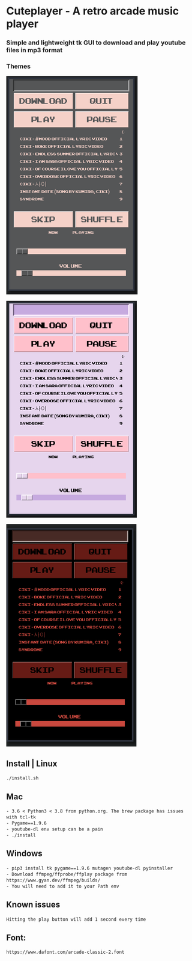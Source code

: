 # Cuteplayer - A retro arcade music player

### Simple and lightweight tk GUI to download and play youtube files in mp3 format

### Themes

![cuteplayer](https://github.com/lustered/cuteplayer/blob/master/pics/blissTheme.png)

![cuteplayer](https://github.com/lustered/cuteplayer/blob/master/pics/pastelTheme.png)

![cuteplayer](https://github.com/lustered/cuteplayer/blob/master/pics/flameTheme.png)

## Install | Linux

    ./install.sh

## Mac

    - 3.6 < Python3 < 3.8 from python.org. The brew package has issues with tcl-tk
    - Pygame==1.9.6
    - youtube-dl env setup can be a pain
    - ./install

## Windows

    - pip3 install tk pygame==1.9.6 mutagen youtube-dl pyinstaller
    - Download ffmpeg/ffprobe/ffplay package from https://www.gyan.dev/ffmpeg/builds/
    - You will need to add it to your Path env

## Known issues

    Hitting the play button will add 1 second every time

## Font:

    https://www.dafont.com/arcade-classic-2.font
